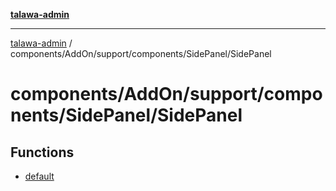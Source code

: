 [**talawa-admin**](../../../../../../README.md)

***

[talawa-admin](../../../../../../modules.md) / components/AddOn/support/components/SidePanel/SidePanel

# components/AddOn/support/components/SidePanel/SidePanel

## Functions

- [default](functions/default.md)
